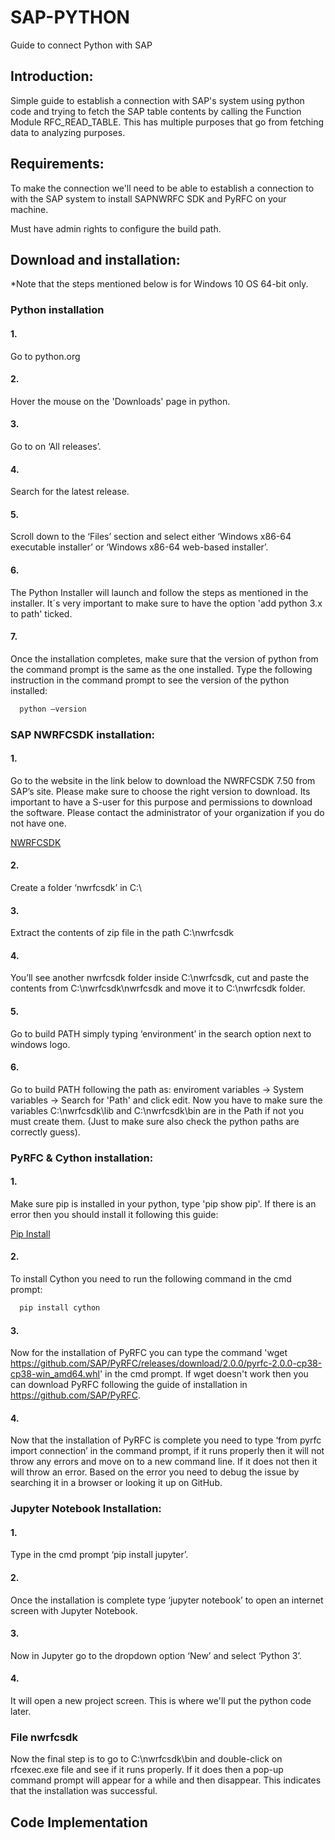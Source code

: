 # SAP-PYTHON

Guide to connect Python with SAP 

## Introduction:

Simple guide to establish a connection with SAP's system using python code and trying to fetch the SAP table contents by calling the Function Module RFC_READ_TABLE.
This has multiple purposes that go from fetching data to analyzing purposes.

## Requirements:

To make the connection we'll need to be able to establish a connection to with the SAP system to install SAPNWRFC SDK and PyRFC on your machine.

Must have admin rights to configure the build path.

## Download and installation:

*Note that the steps mentioned below is for Windows 10 OS 64-bit only.

### Python installation

#### 1. 
Go to python.org
#### 2. 
Hover the mouse on the 'Downloads' page in python.
#### 3. 
Go to  on ‘All releases’.
#### 4. 
Search for the latest release.
#### 5.
Scroll down to the ‘Files’ section and select either ‘Windows x86-64 executable installer’ or ‘Windows x86-64 web-based installer’.
#### 6. 
The Python Installer will launch and follow the steps as mentioned in the installer. It´s very important to make sure to have the option 'add python 3.x to path' ticked.
#### 7.
Once the installation completes, make sure that the version of python from the command prompt is the same as the one installed. Type the following instruction in the command prompt to see the version of the python installed:
```bash
  python –version
```

### SAP NWRFCSDK installation:

#### 1.
Go to the website in the link below to download the NWRFCSDK 7.50 from SAP’s site. Please make sure to choose the right version to download.  Its important to have a S-user for this purpose and permissions to download the software. Please contact the administrator of your organization if you do not have one. 

[NWRFCSDK](https://launchpad.support.sap.com/#/softwarecenter/template/products/_APP=00200682500000001943&_EVENT=DISPHIER&HEADER=Y&FUNCTIONBAR=N&EVENT=TREE&NE=NAVIGATE&ENR=01200314690100002214&V=MAINT)
#### 2. 
Create a folder ‘nwrfcsdk’ in C:\

#### 3.
Extract the contents of zip file in the path C:\nwrfcsdk

#### 4. 
You’ll see another nwrfcsdk folder inside C:\nwrfcsdk, cut and paste the contents from C:\nwrfcsdk\nwrfcsdk and move it to C:\nwrfcsdk folder.

#### 5.
Go to build PATH simply typing ‘environment’ in the search option next to windows logo.

#### 6.
Go to build PATH following the path as: enviroment variables -> System variables -> Search for 'Path' and click edit. 
Now you have to make sure the variables C:\nwrfcsdk\lib and C:\nwrfcsdk\bin are in the Path if not you must create them. (Just to make sure also check the python paths are correctly guess).

### PyRFC & Cython installation:

#### 1.
Make sure pip is installed in your python, type 'pip show pip'. If there is an error then you should install it following this guide: 

[Pip Install](https://pip.pypa.io/en/stable/installation/)

#### 2. 
To install Cython you need to run the following command in the cmd prompt:
```bash
  pip install cython
```

#### 3. 
Now for the installation of PyRFC you can type the command 'wget https://github.com/SAP/PyRFC/releases/download/2.0.0/pyrfc-2.0.0-cp38-cp38-win_amd64.whl' in the cmd prompt. If wget doesn't work then you can download PyRFC following the guide of installation in https://github.com/SAP/PyRFC.

#### 4. 
Now that the installation of PyRFC is complete you need to type  ‘from pyrfc import connection’ in the command prompt, if it runs properly then it will not throw any errors and move on to a new command line. If it does not then it will throw an error. Based on the error you need to debug the issue by searching it in a browser or looking it up on GitHub.

### Jupyter Notebook Installation:

#### 1. 
Type in the cmd prompt  ‘pip install jupyter’.

#### 2.
Once the installation is complete type ‘jupyter notebook’ to open an internet screen with Jupyter Notebook.

#### 3.
Now in Jupyter go to the dropdown option ‘New’ and select ‘Python 3’.

#### 4. 
It will open a new project screen. This is where we'll put the python code later.

### File nwrfcsdk
Now the final step is to go to C:\nwrfcsdk\bin and double-click on rfcexec.exe file and see if it runs properly. If it does then a pop-up command prompt will appear for a while and then disappear. This indicates that the installation was successful.


## Code Implementation






